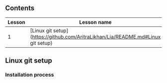 ## Contents
| Lesson | Lesson name |
| ------------- | ------------- |
| 1 | [Linux git setup](https://github.com/AritraLikhan/Lia/README.md#Linux git setup) |

## Linux git setup
### Installation process

